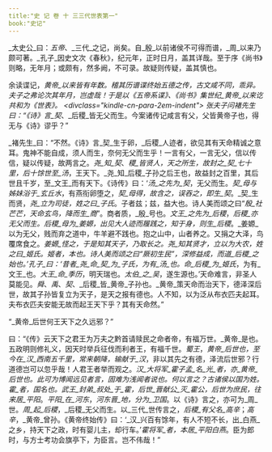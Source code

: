 ```yaml
---
title:"史 记 卷 十 三三代世表第一"
book:"史记"
---
```

_太史公_曰：_五帝_、_三代_之记，尚矣。自_殷_以前诸侯不可得而谱，_周_以来乃颇可著。_孔子_因史文次《春秋》，纪元年，正时日月，盖其详哉。至于序《尚书》则略，无年月；或颇有，然多阙，不可录。故疑则传疑，盖其慎也。

余读谍记，_黄帝_以来皆有年数。稽其历谱谍终始五德之传，古文咸不同，乖异。夫子之弗论次其年月，岂虚哉！于是以《五帝系谍》、《尚书》集世纪_黄帝_以来讫共和为《世表》。
<divclass="kindle-cn-para-2em-indent">
张夫子问褚先生曰：“《诗》言_契_、_后稷_皆无父而生。今案诸传记咸言有父，父皆黄帝子也，得无与《诗》谬乎？”

_褚先生_曰：“不然。《诗》言_契_生于卵，_后稷_人迹者，欲见其有天命精诚之意耳。鬼神不能自成，须人而生，奈何无父而生乎！一言有父，一言无父，信以传信，疑以传疑，故两言之。_尧_知_契_、_稷_皆贤人，天之所生，故封之_契_七十里，后十馀世至_汤_，王天下。_尧_知_后稷_子孙之后王也，故益封之百里，其后世且千岁，至_文王_而有天下。《诗传》曰：‘_汤_之先为_契_，无父而生。_契_母与姊妹浴于_玄丘水_，有燕衔卵堕之，_契_母得，故含之，误吞之，即生_契_。_契_生而贤，_尧_立为司徒，姓之曰_子氏_。子者兹；兹，益大也。诗人美而颂之曰“_殷_社芒芒，天命玄鸟，降而生_商_”。商者质，_殷_号也。_文王_之先为_后稷_，_后稷_亦无父而生。_后稷_母为_姜嫄_，出见大人迹而履践之，知于身，则生_后稷_。_姜嫄_以为无父，贱而弃之道中，牛羊避不践也。抱之山中，山者养之。又捐之大泽，鸟覆席食之。_姜嫄_怪之，于是知其天子，乃取长之。_尧_知其贤才，立以为大农，姓之曰_姬氏_。姬者，本也。诗人美而颂之曰“厥初生民”，深修益成，而道_后稷_之始也。’_孔子_曰：‘昔者_尧_命_契_为_子氏_，为有_汤_也。命_后稷_为_姬氏_，为有_文王_也。_大王_命_季历_，明天瑞也。_太伯_之_吴_，遂生源也。’天命难言，非圣人莫能见。_舜_、_禹_、_契_、_后稷_皆_黄帝_子孙也。_黄帝_策天命而治天下，德泽深后世，故其子孙皆复立为天子，是天之报有德也。人不知，以为泛从布衣匹夫起耳。夫布衣匹夫安能无故而起王天下乎？其有天命然。”

“_黄帝_后世何王天下之久远邪？”

曰：“《传》云天下之君王为万夫之黔首请赎民之命者帝，有福万世。_黄帝_是也。五政明则修礼义，因天时举兵征伐而利者王，有福千世。_蜀王_，_黄帝_后世也，至今在_汉_西南五千里，常来朝降，输献于_汉_，非以其先之有德，泽流后世邪？行道德岂可以忽乎哉！人君王者举而观之。_汉_大将军_霍子孟_名_光_者，亦_黄帝_后世也。此可为博闻远见者言，固难为浅闻者说也。何以言之？古诸侯以国为姓。_霍_者，国名也。_武王_封弟_叔处_于_霍_，后世_晋献公_灭_霍公_，后世为庶民，往来居_平阳_。_平阳_在_河东_，_河东晋_地，分为_卫国_。以《诗》言之，亦可为_周_世。_周_起_后稷_，_后稷_无父而生。以_三代_世传言之，_后稷_有父名_高辛_；_高辛_，_黄帝_曾孙。《黄帝终始传》曰：‘_汉_兴百有馀年，有人不短不长，出_白燕_之乡，持天下之政，时有婴儿主，却行车。’_霍将军_者，本居_平阳白燕_。臣为郎时，与方士考功会旗亭下，为臣言。岂不伟哉！”
